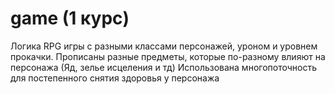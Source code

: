 # game (1 курс)
Логика RPG игры с разными классами персонажей, уроном и уровнем прокачки.
Прописаны разные предметы, которые по-разному влияют на персонажа (Яд, зелье исцеления и тд)
Использована многопоточность для постепенного снятия здоровья у персонажа
